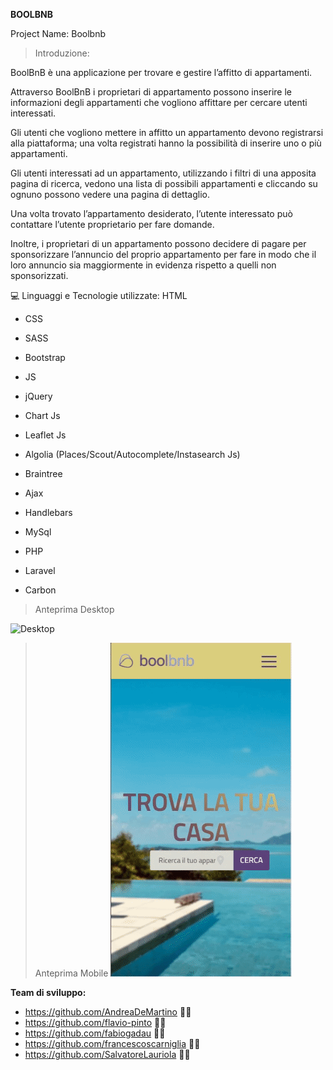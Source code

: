 **BOOLBNB**


Project Name: Boolbnb

> Introduzione:

BoolBnB è una applicazione per trovare e gestire l’affitto di appartamenti.

Attraverso BoolBnB i proprietari di appartamento possono inserire le informazioni degli appartamenti che vogliono affittare per cercare utenti interessati.

Gli utenti che vogliono mettere in affitto un appartamento devono registrarsi alla piattaforma; una volta registrati hanno la possibilità di inserire uno o più appartamenti.

Gli utenti interessati ad un appartamento, utilizzando i filtri di una apposita pagina di ricerca, vedono una lista di possibili appartamenti e cliccando su ognuno possono vedere una pagina di dettaglio.

Una volta trovato l’appartamento desiderato, l’utente interessato può contattare l’utente proprietario per fare domande.

Inoltre, i proprietari di un appartamento possono decidere di pagare per sponsorizzare l’annuncio del proprio appartamento per fare in modo che il loro annuncio sia maggiormente in evidenza rispetto a quelli non sponsorizzati.

💻 Linguaggi e Tecnologie utilizzate:
HTML

- CSS

- SASS

- Bootstrap

- JS

- jQuery

- Chart Js

- Leaflet Js

- Algolia (Places/Scout/Autocomplete/Instasearch Js)

- Braintree

- Ajax

- Handlebars

- MySql

- PHP

- Laravel

- Carbon

>Anteprima Desktop

![Desktop](public/images/desktop.gif)

>Anteprima Mobile
![Desktop](public/images/mobileGif.gif)

**Team di sviluppo:**

- https://github.com/AndreaDeMartino 🧑‍💻
- https://github.com/flavio-pinto 🧑‍💻
- https://github.com/fabiogadau 🧑‍💻
- https://github.com/francescoscarniglia 🧑‍💻
- https://github.com/SalvatoreLauriola 🧑‍💻
